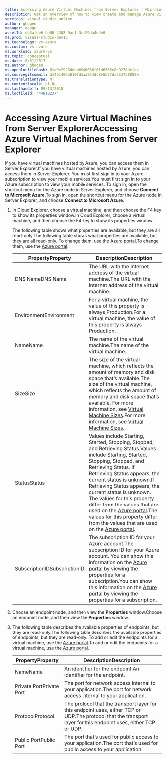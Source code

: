 ```yaml
---
title: Accessing Azure Virtual Machines from Server Explorer | Microsoft Docs
description: Get an overview of how to view create and manage Azure virtual machines (VMs) in Server Explorer in Visual Studio.
services: visual-studio-online
author: ghogen
manager: douge
assetId: eb3afde6-ba90-4308-9ac1-3cc29da4ede0
ms.prod: visual-studio-dev15
ms.technology: vs-azure
ms.custom: vs-azure
ms.workload: azure-vs
ms.topic: conceptual
ms.date: 8/31/2017
ms.author: ghogen
ms.openlocfilehash: 81a0e2923ddbb6960066f01d6365e8c9278defac
ms.sourcegitcommit: d1451406a010fd3aa854dc8e5b77dc5537d8050e
ms.translationtype: MT
ms.contentlocale: nl-NL
ms.lasthandoff: 09/13/2018
ms.locfileid: "44810237"
---
```

# <a name="accessing-azure-virtual-machines-from-server-explorer"></a><span data-ttu-id="b1f2c-103">Accessing Azure Virtual Machines from Server Explorer</span><span class="sxs-lookup"><span data-stu-id="b1f2c-103">Accessing Azure Virtual Machines from Server Explorer</span></span>

<span data-ttu-id="b1f2c-104">If you have virtual machines hosted by Azure, you can access them in Server Explorer.</span><span class="sxs-lookup"><span data-stu-id="b1f2c-104">If you have virtual machines hosted by Azure, you can access them in Server Explorer.</span></span> <span data-ttu-id="b1f2c-105">You must first sign in to your Azure subscription to view your mobile services.</span><span class="sxs-lookup"><span data-stu-id="b1f2c-105">You must first sign in to your Azure subscription to view your mobile services.</span></span> <span data-ttu-id="b1f2c-106">To sign in, open the shortcut menu for the Azure node in Server Explorer, and choose **Connect to Microsoft Azure**.</span><span class="sxs-lookup"><span data-stu-id="b1f2c-106">To sign in, open the shortcut menu for the Azure node in Server Explorer, and choose **Connect to Microsoft Azure**.</span></span>

1. <span data-ttu-id="b1f2c-107">In Cloud Explorer, choose a virtual machine, and then choose the F4 key to show its properties window.</span><span class="sxs-lookup"><span data-stu-id="b1f2c-107">In Cloud Explorer, choose a virtual machine, and then choose the F4 key to show its properties window.</span></span>

    <span data-ttu-id="b1f2c-108">The following table shows what properties are available, but they are all read-only.</span><span class="sxs-lookup"><span data-stu-id="b1f2c-108">The following table shows what properties are available, but they are all read-only.</span></span> <span data-ttu-id="b1f2c-109">To change them, use the [Azure portal](http://go.microsoft.com/fwlink/p/?LinkID=525040).</span><span class="sxs-lookup"><span data-stu-id="b1f2c-109">To change them, use the [Azure portal](http://go.microsoft.com/fwlink/p/?LinkID=525040).</span></span>

   | <span data-ttu-id="b1f2c-110">Property</span><span class="sxs-lookup"><span data-stu-id="b1f2c-110">Property</span></span> | <span data-ttu-id="b1f2c-111">Description</span><span class="sxs-lookup"><span data-stu-id="b1f2c-111">Description</span></span> |
   | --- | --- |
   | <span data-ttu-id="b1f2c-112">DNS Name</span><span class="sxs-lookup"><span data-stu-id="b1f2c-112">DNS Name</span></span> |<span data-ttu-id="b1f2c-113">The URL with the Internet address of the virtual machine.</span><span class="sxs-lookup"><span data-stu-id="b1f2c-113">The URL with the Internet address of the virtual machine.</span></span> |
   | <span data-ttu-id="b1f2c-114">Environment</span><span class="sxs-lookup"><span data-stu-id="b1f2c-114">Environment</span></span> |<span data-ttu-id="b1f2c-115">For a virtual machine, the value of this property is always Production.</span><span class="sxs-lookup"><span data-stu-id="b1f2c-115">For a virtual machine, the value of this property is always Production.</span></span> |
   | <span data-ttu-id="b1f2c-116">Name</span><span class="sxs-lookup"><span data-stu-id="b1f2c-116">Name</span></span> |<span data-ttu-id="b1f2c-117">The name of the virtual machine.</span><span class="sxs-lookup"><span data-stu-id="b1f2c-117">The name of the virtual machine.</span></span> |
   | <span data-ttu-id="b1f2c-118">Size</span><span class="sxs-lookup"><span data-stu-id="b1f2c-118">Size</span></span> |<span data-ttu-id="b1f2c-119">The size of the virtual machine, which reflects the amount of memory and disk space that’s available.</span><span class="sxs-lookup"><span data-stu-id="b1f2c-119">The size of the virtual machine, which reflects the amount of memory and disk space that’s available.</span></span> <span data-ttu-id="b1f2c-120">For more information, see [Virtual Machine Sizes](https://docs.microsoft.com/azure/cloud-services/cloud-services-sizes-specs).</span><span class="sxs-lookup"><span data-stu-id="b1f2c-120">For more information, see [Virtual Machine Sizes](https://docs.microsoft.com/azure/cloud-services/cloud-services-sizes-specs).</span></span> |
   | <span data-ttu-id="b1f2c-121">Status</span><span class="sxs-lookup"><span data-stu-id="b1f2c-121">Status</span></span> |<span data-ttu-id="b1f2c-122">Values include Starting, Started, Stopping, Stopped, and Retrieving Status.</span><span class="sxs-lookup"><span data-stu-id="b1f2c-122">Values include Starting, Started, Stopping, Stopped, and Retrieving Status.</span></span> <span data-ttu-id="b1f2c-123">If Retrieving Status appears, the current status is unknown.</span><span class="sxs-lookup"><span data-stu-id="b1f2c-123">If Retrieving Status appears, the current status is unknown.</span></span> <span data-ttu-id="b1f2c-124">The values for this property differ from the values that are used on the [Azure portal](http://go.microsoft.com/fwlink/p/?LinkID=525040).</span><span class="sxs-lookup"><span data-stu-id="b1f2c-124">The values for this property differ from the values that are used on the [Azure portal](http://go.microsoft.com/fwlink/p/?LinkID=525040).</span></span> |
   | <span data-ttu-id="b1f2c-125">SubscriptionID</span><span class="sxs-lookup"><span data-stu-id="b1f2c-125">SubscriptionID</span></span> |<span data-ttu-id="b1f2c-126">The subscription ID for your Azure account.</span><span class="sxs-lookup"><span data-stu-id="b1f2c-126">The subscription ID for your Azure account.</span></span> <span data-ttu-id="b1f2c-127">You can show this information on the [Azure portal](http://go.microsoft.com/fwlink/p/?LinkID=525040) by viewing the properties for a subscription.</span><span class="sxs-lookup"><span data-stu-id="b1f2c-127">You can show this information on the [Azure portal](http://go.microsoft.com/fwlink/p/?LinkID=525040) by viewing the properties for a subscription.</span></span> |
2. <span data-ttu-id="b1f2c-128">Choose an endpoint node, and then view the **Properties** window.</span><span class="sxs-lookup"><span data-stu-id="b1f2c-128">Choose an endpoint node, and then view the **Properties** window.</span></span>
3. <span data-ttu-id="b1f2c-129">The following table describes the available properties of endpoints, but they are read-only.</span><span class="sxs-lookup"><span data-stu-id="b1f2c-129">The following table describes the available properties of endpoints, but they are read-only.</span></span> <span data-ttu-id="b1f2c-130">To add or edit the endpoints for a virtual machine, use the [Azure portal](http://go.microsoft.com/fwlink/p/?LinkID=525040).</span><span class="sxs-lookup"><span data-stu-id="b1f2c-130">To add or edit the endpoints for a virtual machine, use the [Azure portal](http://go.microsoft.com/fwlink/p/?LinkID=525040).</span></span> 

   | <span data-ttu-id="b1f2c-131">Property</span><span class="sxs-lookup"><span data-stu-id="b1f2c-131">Property</span></span> | <span data-ttu-id="b1f2c-132">Description</span><span class="sxs-lookup"><span data-stu-id="b1f2c-132">Description</span></span> |
   | --- | --- |
   | <span data-ttu-id="b1f2c-133">Name</span><span class="sxs-lookup"><span data-stu-id="b1f2c-133">Name</span></span> |<span data-ttu-id="b1f2c-134">An identifier for the endpoint.</span><span class="sxs-lookup"><span data-stu-id="b1f2c-134">An identifier for the endpoint.</span></span> |
   | <span data-ttu-id="b1f2c-135">Private Port</span><span class="sxs-lookup"><span data-stu-id="b1f2c-135">Private Port</span></span> |<span data-ttu-id="b1f2c-136">The port for network access internal to your application.</span><span class="sxs-lookup"><span data-stu-id="b1f2c-136">The port for network access internal to your application.</span></span> |
   | <span data-ttu-id="b1f2c-137">Protocol</span><span class="sxs-lookup"><span data-stu-id="b1f2c-137">Protocol</span></span> |<span data-ttu-id="b1f2c-138">The protocol that the transport layer for this endpoint uses, either TCP or UDP.</span><span class="sxs-lookup"><span data-stu-id="b1f2c-138">The protocol that the transport layer for this endpoint uses, either TCP or UDP.</span></span> |
   | <span data-ttu-id="b1f2c-139">Public Port</span><span class="sxs-lookup"><span data-stu-id="b1f2c-139">Public Port</span></span> |<span data-ttu-id="b1f2c-140">The port that’s used for public access to your application.</span><span class="sxs-lookup"><span data-stu-id="b1f2c-140">The port that’s used for public access to your application.</span></span> |
